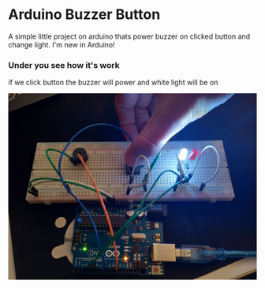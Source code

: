 # Arduino Buzzer Button
A simple little project on arduino thats power buzzer on clicked button and change light. I'm new in Arduino!

### Under you see how it's work

if we click button the buzzer will power and white light will be on

<img src="https://raw.githubusercontent.com/SolindekDev/arduino-buzzer-button/main/readme-resources/clicked.jpg" style="width: 512px;">
